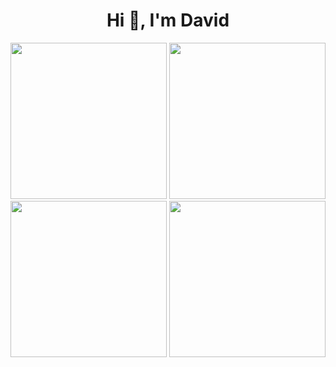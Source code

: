 <h1 align="center">Hi 👋, I'm David</h1>

<p align="center">
  <img src="https://github.com/user-attachments/assets/9f56cff5-beb1-45ca-b265-1659ee9a65c1" width="250" />
  <img src="https://github.com/user-attachments/assets/411d1e8d-9cf3-4fb9-aeff-655d83081804" width="250" />
  <img src="https://github.com/user-attachments/assets/6a1fa62c-55b0-486f-97e9-82a064f100fd" width="250" />
    <img src="https://github.com/user-attachments/assets/7f2f9e72-b01f-491b-a1ee-4bf0980fb903" width="250" />
</p>

